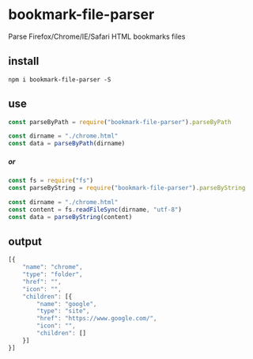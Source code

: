 # bookmark-file-parser
Parse Firefox/Chrome/IE/Safari HTML bookmarks files

## install
```node
npm i bookmark-file-parser -S
```
## use
```javascript
const parseByPath = require("bookmark-file-parser").parseByPath

const dirname = "./chrome.html"
const data = parseByPath(dirname)

```
##### or
```javascript
const fs = require("fs")
const parseByString = require("bookmark-file-parser").parseByString

const dirname = "./chrome.html"
const content = fs.readFileSync(dirname, "utf-8")
const data = parseByString(content)
```
## output
```javascript
[{
    "name": "chrome",
    "type": "folder",
    "href": "",
    "icon": "",
    "children": [{
        "name": "google",
        "type": "site",
        "href": "https://www.google.com/",
        "icon": "",
        "children": []
    }]
}]  
```